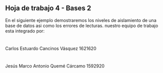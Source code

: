 
## Hoja de trabajo 4 - Bases 2 ##
En el siguiente ejemplo demostraremos los niveles de aislamiento de una base de datos asi como los errores de lecturas.
nuestro equipo de trabajo esta integrado por:
#
Carlos Estuardo Cancinos Vásquez 1621620
#
Jesús Marco Antonio Quemé Cárcamo 1592920
